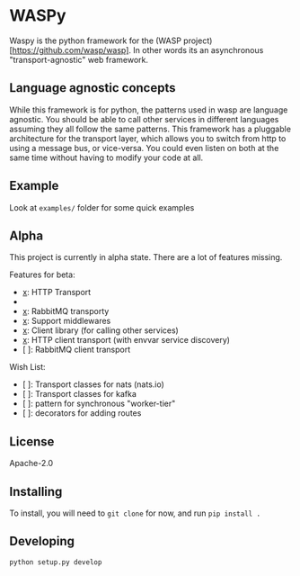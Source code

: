 # WASPy

Waspy is the python framework for the (WASP project)[https://github.com/wasp/wasp]. 
    In other words its an asynchronous "transport-agnostic" web framework.

## Language agnostic concepts
While this framework is for python, the patterns used in wasp are language
agnostic. You should be able to call other services in different languages
assuming they all follow the same patterns. This framework has a pluggable
architecture for the transport layer, which allows you to switch from
http to using a message bus, or vice-versa. You could even listen on both
at the same time without having to modify your code at all.

## Example
Look at `examples/` folder for some quick examples

## Alpha
This project is currently in alpha state. 
There are a lot of features missing.

Features for beta:
- [x]: HTTP Transport
- [x]: Routing
- [x]: RabbitMQ transporty
- [x]: Support middlewares
- [x]: Client library (for calling other services)
- [x]: HTTP client transport (with envvar service discovery)
- [ ]: RabbitMQ client transport
 
Wish List:
- [ ]: Transport classes for nats (nats.io)
- [ ]: Transport classes for kafka
- [ ]: pattern for synchronous "worker-tier"
- [ ]: decorators for adding routes

## License
Apache-2.0

## Installing
To install, you will need to `git clone` for now, and run `pip install .`

## Developing
`python setup.py develop`

